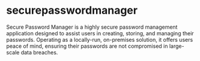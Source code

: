 # securepasswordmanager
Secure Password Manager is a highly secure password management application designed to assist users in creating, storing, and managing their passwords. Operating as a locally-run, on-premises solution, it offers users peace of mind, ensuring their passwords are not compromised in large-scale data breaches. 
